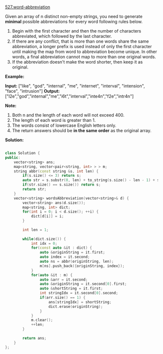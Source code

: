 [527.word-abbreviation](https://leetcode.com/problems/word-abbreviation/)  

Given an array of n distinct non-empty strings, you need to generate **minimal** possible abbreviations for every word following rules below.

1.  Begin with the first character and then the number of characters abbreviated, which followed by the last character.
2.  If there are any conflict, that is more than one words share the same abbreviation, a longer prefix is used instead of only the first character until making the map from word to abbreviation become unique. In other words, a final abbreviation cannot map to more than one original words.
3.  If the abbreviation doesn't make the word shorter, then keep it as original.

**Example:**  

**Input:** \["like", "god", "internal", "me", "internet", "interval", "intension", "face", "intrusion"\]
**Output:** \["l2e","god","internal","me","i6t","interval","inte4n","f2e","intr4n"\]

**Note:**

1.  Both n and the length of each word will not exceed 400.
2.  The length of each word is greater than 1.
3.  The words consist of lowercase English letters only.
4.  The return answers should be **in the same order** as the original array.  



**Solution:**  

```cpp

class Solution {
public:
    vector<string> ans;
    map<string, vector<pair<string, int> > > m;
    string abbr(const string &s, int len) {
        if(s.size() <= 3) return s;
        auto str = s.substr(0, len) + to_string(s.size() - len - 1) + s.substr(s.size() - 1);
        if(str.size() == s.size()) return s;
        return str;
    }
    vector<string> wordsAbbreviation(vector<string>& d) {
        vector<string> ans(d.size());
        map<string, int> dict;
        for(int i = 0; i < d.size(); ++i) {
            dict[d[i]] = i;
        }
        
        int len = 1;
        
        while(dict.size()) {
            int idx = 0;
            for(const auto &it : dict) {
                auto &originString = it.first;
                auto index = it.second;
                auto ns = abbr(originString, len);
                m[ns].push_back({originString, index});
            }
            for(auto &it : m) {
                auto &arr = it.second;
                auto &originString = it.second[0].first;
                auto &shortString = it.first;
                int stringIdx = it.second[0].second;
                if(arr.size() == 1) {
                    ans[stringIdx] = shortString;
                    dict.erase(originString);
                }
            }
            m.clear();
            ++len;
        }
        
        return ans;
    }
};
```
      